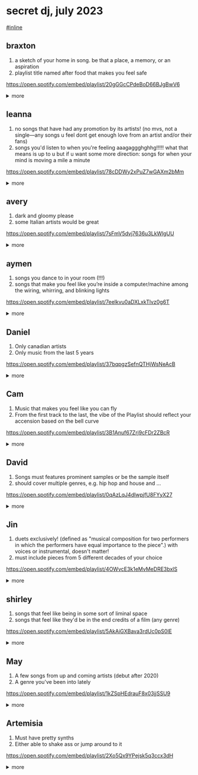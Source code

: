 # secret dj, july 2023

[#inline](./inline-playlist.md)

## braxton

1. a sketch of your home in song. be that a place, a memory, or an aspiration
2. playlist title named after food that makes you feel safe

https://open.spotify.com/embed/playlist/20gGGcCPdeBoD66BJgBwV6

<details>
<summary>more</summary>

- title: _Morning Time Pho_
- author: puffpastery

### track list

1. "Introductory Remarks" by Bobbing
2. "minutia" by Spilly Cave
3. "Welcome to the Jungle" by Stage Kids
4. "Énék Hamaguro" by Apifera; Nitai Hershkovits; Rejoicer; Amir Bresler; Yonatan Albalak
5. "A Piece Of My Mind" by Downhill2k01
6. "Ahh" by Athletic Progression
7. "relief fleeting" by archive computer
8. "Wild n Sweet" by Jam City; Empress Of
9. "Vietnam" by Post Nebbia
10. "Hypnotized" by River Tiber
11. "Like When We Were Kids" by Harrison
12. "SUNNY AFTERNOON" by 雲端司機 CLOUDRIVER

### links

- [spotify](https://open.spotify.com/playlist/20gGGcCPdeBoD66BJgBwV6)
- [playlist cover](./2023/braxton.jpeg)

</details>

## leanna

1. no songs that have had any promotion by its artists! (no mvs, not a single—any songs u feel dont get enough love from an artist and/or their fans)
2. songs you'd listen to when you're feeling aaagaggghghhg!!!!! what that means is up to u but if u want some more direction: songs for when your mind is moving a mile a minute

https://open.spotify.com/embed/playlist/78cDDWy2xPuZ7wGAXm2bMm

<details>
<summary>more</summary>

- title: _natural light only_
- author: May Ho

### track list

1. "Love Song" by Elton John
2. "Diving with My Harpoon" by Franz Gordon
3. "The Car" by Arctic Monkeys
4. "Air" by SAULT
5. "A Kiss Goodbye" by Tei Shi
6. "Die Sonne in deinem Zimmer" by Edwin Rosen
7. "Lie To Me" by Chris Isaak
8. "Mozart Symphony #40 in G Minor, K550, 1st Movement" by Grant Green

### links

- [spotify](https://open.spotify.com/playlist/78cDDWy2xPuZ7wGAXm2bMm)
- [playlist cover](./2023/leanna.jpeg)

</details>

## avery

1. dark and gloomy please
2. some Italian artists would be great

https://open.spotify.com/embed/playlist/7sFmV5dvj7636u3LkWlgUU

<details>
<summary>more</summary>

- title: _insomnia_
- author: braxtonhall
- description: darkness where the sun doesn&#x27;t set. secret dj 23.jul

### track list

1. "Esotro" by Lucrecia Dalt
2. "Opening to the Sighs - Originale" by Goblin
3. "Footwork in a Forest Fire" by Injury Reserve
4. "Fantas Morbida" by Caterina Barbieri; Kara-Lis Coverdale
5. "Fault" by Andrea Belfi
6. "Músculos" by Arca
7. "Of Our Spiritual Strivings (feat. Syanide)" by Speaker Music; Syanide
8. "Running" by Gil Scott-Heron
9. "Humanity - Pt. 2" by Ennio Morricone
10. "Tears" by Giorgio Moroder

### links

- [spotify](https://open.spotify.com/playlist/7sFmV5dvj7636u3LkWlgUU)
- [playlist cover](./2023/avery.jpeg)

</details>

## aymen

1. songs you dance to in your room (!!!)
2. songs that make you feel like you’re inside a computer/machine among the wiring, whirring, and blinking lights

https://open.spotify.com/embed/playlist/7eelkvu0aDXLxkTlvz0g6T

<details>
<summary>more</summary>

- title: _computer music to dance toooooooooo_
- author: va55
- description: secret dj 2023 😗

### track list

1. "Computer Love" by Zapp
2. "CIRCLONT6A [141.98][syrobonkus mix]" by Aphex Twin
3. "Gq on the Eq" by Kid606
4. "Verber: amplified synapse" by Matmos
5. "ENCLAVE" by AVANNI.
6. "Midi Junkies" by Atari Teenage Riot
7. "lost the project file" by Folie; Bean Boy
8. "Tekka" by Sweet Trip
9. "Pluto" by Björk
10. "6FINGERDEATHPUNCH" by six impala

### links

- [spotify](https://open.spotify.com/playlist/7eelkvu0aDXLxkTlvz0g6T)
- [playlist cover](./2023/aymen.jpeg)

</details>

## Daniel

1. Only canadian artists
2. Only music from the last 5 years

https://open.spotify.com/embed/playlist/37bqpgzSefnQTHjWsNeAcB

<details>
<summary>more</summary>

- title: _daniel's canadian radio station_
- author: leanna
- description: secret dj 2023. mostly vancouver artists! idk jack about the east coast ✌️🙇

### track list

1. "Um, Excuse Me, I Think There's Tears in My Slurpee" by Tiger Really
2. "Year Zero" by Bloom Effect
3. "GO WITH U" by Yxsi
4. "great grandmother song" by SoyJoy
5. "Bathed In Red" by Petaluna
6. "Soft" by Babygirl
7. "R U DUMM?" by NADUH
8. "Supa Natural - Honeydrip & Spud's Breaks Mix" by Sputnik One; EMBY; Honeydrip
9. "Nunca Mais" by Gayance; LAZA
10. "Stimuloso" by Kamikaze Nurse
11. "quema (there's a fire deep inside)" by Marvin's Brain

### links

- [spotify](https://open.spotify.com/playlist/37bqpgzSefnQTHjWsNeAcB)
- [playlist cover](./2023/daniel.jpeg)

</details>

## Cam

1. Music that makes you feel like you can fly
2. From the first track to the last, the vibe of the Playlist should reflect your accension based on the bell curve

https://open.spotify.com/embed/playlist/3B1Anuf67Zrj9cFDr2ZBcR

<details>
<summary>more</summary>

- title: _for the world is hollow & i have touched the sky_
- author: usb stick

### track list

1. "Ocean" by Dirty Projectors; Björk
2. "Mirror" by Lyra Pramuk
3. "L'amour Toujours (Small Mix)" by Gigi D'Agostino
4. "Shot In The Back Of The Head" by Moby
5. "Stops" by Nathan Fake
6. "Dreams Come True" by S.E.S.
7. "Diaplanitikes Skepsis" by Lena Platonos; Savina Giannatou
8. "Mis Abuelos" by Frankie Reyes
9. "Night Bells" by Angelo Badalamenti; David Lynch

### links

- [spotify](https://open.spotify.com/playlist/3B1Anuf67Zrj9cFDr2ZBcR)
- [playlist cover](./2023/cam.jpeg)

</details>

## David

1. Songs must features prominent samples or be the sample itself
2. should cover multiple genres, e.g. hip hop and house and ...

https://open.spotify.com/embed/playlist/0qAzLqJ4dIwpjfU8FYyX27

<details>
<summary>more</summary>

- title: _speaking in tongues_
- author: Shirley Yang
- description: for david &#x2F;&#x2F; secret dj 2023

### track list

1. "If I Was A Folkstar" by The Avalanches
2. "The Number Song" by DJ Shadow
3. "Moonlight in Glory" by Brian Eno; David Byrne
4. "Stop" by J Dilla
5. "The World Is Yours" by Nas
6. "Fancy Clown" by Madvillain; Madlib; MF DOOM; Viktor Vaughn
7. "(The Death of Ruby)" by Ruby Haunt
8. "Go Home" by Julien Baker
9. "Hammond Song" by The Roches
10. "Divine Faxes" by Perfume Genius
11. "Don't Cry" by J Dilla

### links

- [spotify](https://open.spotify.com/playlist/0qAzLqJ4dIwpjfU8FYyX27)
- [playlist cover](./2023/david.jpeg)

</details>

## Jin

1. duets exclusively! (defined as "musical composition for two performers in which the performers have equal importance to the piece".) with voices or instrumental, doesn't matter!
2. must include pieces from 5 different decades of your choice

https://open.spotify.com/embed/playlist/4OWvcE3k1eMvMeDRE3bxlS

<details>
<summary>more</summary>

- title: _4 Jin_
- author: Artemisia Johnson
- description: &quot;Performed&quot; and &quot;of equal importance&quot; interpreted conveniently to justify my choices. Enjoy the journey monarch

### track list

1. "Sky" by Aaron Carl
2. "Delicious Demon" by The Sugarcubes
3. "you made me realise" by my bloody valentine
4. "good for you" by my bloody valentine
5. "I Just Want To See Your Face" by Serena-Maneesh
6. "1969" by Boards of Canada
7. "Lotus and the Jondy" by Thundercat
8. "Hexing the Moon" by Vertigoaway
9. "Unknown Journey VII" by Drexciya
10. "Run Away" by Sunstroke Project; Olia Tira

### links

- [spotify](https://open.spotify.com/playlist/4OWvcE3k1eMvMeDRE3bxlS)
- [playlist cover](./2023/jin.jpeg)

</details>

## shirley

1. songs that feel like being in some sort of liminal space
2. songs that feel like they'd be in the end credits of a film (any genre)

https://open.spotify.com/embed/playlist/5AkAiGXBava3rdUc0pS0lE

<details>
<summary>more</summary>

- title: _liminal spaces and end credits_
- author: aymendirar
- description: secret dj::2023-07-01

### track list

1. "I Been Livin" by Liv.e
2. "娛樂場" by Faye Wong
3. "Feet Of Clay" by Vashti Bunyan
4. "Someday I'll Grow To Be As Tall As The Giant - Remastered 2023" by Animal Collective
5. "Space 7" by Nala Sinephro
6. "Aeroplane" by Jessica Pratt
7. "the rot" by Dean Blunt
8. "Piercing thru the Night" by dj blackpower
9. "Soul Searching" by Kokoroko
10. "boo the blackberry 2001 - Bonus Track" by 800 cherries
11. "Strings" by Asobi Seksu
12. "Pourquoi pas" by Miel De Montagne
13. "The Night" by Jo's Moving Day
14. "Always B Around - Outro" by Anysia Kym; Jadasea
15. "SAY GOODBYE" by Hiroshi Sato

### links

- [spotify](https://open.spotify.com/playlist/5AkAiGXBava3rdUc0pS0lE)
- [playlist cover](./2023/shirley.jpeg)

</details>

## May

1. A few songs from up and coming artists (debut after 2020)
2. A genre you've been into lately

https://open.spotify.com/embed/playlist/1kZSpHEdrauF8x03jjSSU9

<details>
<summary>more</summary>

- title: _modern times_
- author: avery
- description: &quot;But are we as far removed from our past as we want to think we are?&quot; [Arata Isozaki, Nara Centennial Hall, Japan &#x2F; Bruno Latour, &quot;We Have Never Been Modern&quot;]

### track list

1. "Un Simple Histoire" by Thievery Corporation
2. "Desert Lake" by Donna Blue
3. "Da Smo Se Ranije Sreli" by Branko Mataja
4. "Bad Feeling" by Muzz
5. "Fragile - 2006 Remastered Version" by Wire
6. "Banquet" by Bloc Party
7. "Ocaso" by San Charbel
8. "La Vida Está En Otra Parte" by Bélver Yin
9. "Souvlaki Space Station" by Slowdive
10. "Haunted" by Crescendo
11. "Петля" by Увула
12. "Septembre" by La Femme
13. "Welcome Back" by Cloudkicker
14. "La Partida" by Greg Foat; Art Themen
15. "80008A" by Wax
16. "Do Dekor" by Jan Jelinek
17. "Rondel" by Federico Durand
18. "House" by Ulla Straus
19. "Improvisation in Abu-Ata (Golha-ye Rangarang #204)" by Morteza Mahjubi
20. "Iconography" by Max Richter
21. "The Twins (Prague)" by Max Richter; BBC Philharmonic; Rumon Gamba
22. "Jukebox" by Tomasz Bednarczyk
23. "Interphase" by ASC
24. "002.2" by CNCPT
25. "Black Milk" by Massive Attack
26. "Sentiment" by Vacant
27. "No Drums" by Tim Hecker
28. "Dog Shelter" by Burial
29. "Hoodlam Klothe" by Ryan James Ford
30. "Beach" by Rod Modell
31. "Zachem Eto" by Nicolas Barnes
32. "Deep Space" by SND & RTN
33. "Under the Sun" by Bowery Electric
34. "Rocksavage" by Warrington Runcorn New Town Development Plan
35. "Felicity" by Recondite
36. "Huldra" by Evigt Mörker
37. "Lightyears" by Juan Atkins; Moritz Von Oswald
38. "Moving Molecules - Original Mix" by Keith Carnal
39. "Aubrey - Original Mix" by ØSC
40. "Calipso" by Luigi Tozzi
41. "Presumption - Original Mix" by Błażej Malinowski
42. "Stonehenge - Ancestral Landscapes remix" by ØSC; Ancestral Landscapes
43. "Profiler" by Stef Mendesidis
44. "Shimmering" by VIII-RE
45. "Nord Dab" by LDS
46. "Reactant" by Fadi Mohem
47. "180215" by Ø [Phase]; Rødhåd
48. "Changa" by Rene Wise
49. "At The End - Original" by Błażej Malinowski
50. "The Traveller" by nthng

### links

- [spotify](https://open.spotify.com/playlist/1kZSpHEdrauF8x03jjSSU9)
- [playlist cover](./2023/may.jpeg)

</details>

## Artemisia

1. Must have pretty synths
2. Either able to shake ass or jump around to it

https://open.spotify.com/embed/playlist/2Xo5Qx9YPejsk5q3ccx3dH

<details>
<summary>more</summary>

- title: _ShakeSynth_
- author: davidwesleybromley
- description: Gratuitously long, like any good electro-euro-trash-dance song

### track list

1. "Living On Video" by Trans-X
2. "Babe, We're Gonna Love Tonight" by Lime
3. "Good Guys Only Win in Movies - Maxi-Version" by C.C. Catch
4. "Your Loving Arms" by Billie Ray Martin
5. "Pump Up The Jam" by Technotronic
6. "Three Drops" by Black Loops; James Pepper
7. "Save the Children - Detroit Mix" by Floorplan
8. "House Of Love - Love Mix" by Smooth Touch
9. "What Is Love - 12" Mix" by Haddaway
10. "Show Me Love" by Robin S
11. "Be My Lover" by La Bouche
12. "Dreamer - Janice Robinson Vocal" by Livin' Joy
13. "Don't Give Me Your Life - Classic Edit" by Alex Party
14. "Touch Me (All Night Long) - 7" Mix" by Cathy Dennis
15. "Waiting for Tonight" by Jennifer Lopez
16. "Wavy (Remix) [feat. Travis Scott]" by Lil Keed; Travis Scott
17. "Buy U a Drank (Shawty Snappin') (feat. Yung Joc)" by T-Pain; Yung Joc
18. "Go DJ" by Lil Wayne
19. "Stuntin' Like My Daddy - Street" by Birdman; Lil Wayne
20. "Ice Cream" by Rico Nasty
21. "Long Time - Intro" by Playboi Carti
22. "Make That Move" by Shalamar
23. "We Don't Have To Take Our Clothes Off" by Jermaine Stewart
24. "Walking Into Sunshine - Original Larry Levan 12" Mix" by Central Line

### links

- [spotify](https://open.spotify.com/playlist/2Xo5Qx9YPejsk5q3ccx3dH)
- [playlist cover](./2023/artemisia.jpeg)

</details>

